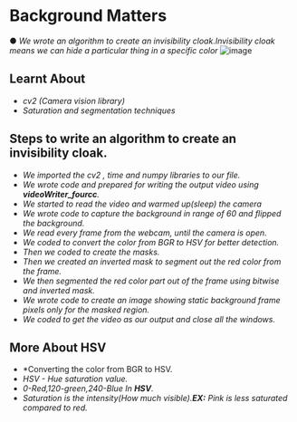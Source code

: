 # Background Matters
 
● *We wrote an algorithm to create an invisibility cloak.Invisibility cloak means we can hide a particular thing in a specific color*
![image](https://user-images.githubusercontent.com/74312429/142825900-08cd948b-a531-407e-9c98-02bdb014d7db.png)

## Learnt About
* *cv2 (Camera vision library)*
* *Saturation and segmentation techniques*
 
## Steps to write an algorithm to create an invisibility cloak.
  * *We imported the cv2 , time and numpy libraries to our file.*
  * *We wrote code and prepared for writing the output video using **videoWriter_fourcc**.*
  * *We started to read the video and warmed up(sleep) the camera*
  * *We wrote code to capture the background in range of 60 and flipped the background.*
  * *We read every frame from the webcam, until the camera is open.*
  * *We coded to convert the color from BGR to HSV for better detection.*
  * *Then we coded to create the masks.*
  * *Then we created an inverted mask to segment out the red color from the frame.*
  * *We then segmented the red color part out of the frame using bitwise and inverted mask.*
  * *We wrote code to create an image showing static background frame pixels only for the masked region.*
  * *We coded to get the video as our output and close all the windows.*

## More About HSV
  * *Converting the color from BGR to HSV.
  * *HSV - Hue saturation value.*
  * *0-Red,120-green,240-Blue In **HSV**.*
  * *Saturation is the intensity(How much visible).**EX:** Pink is less saturated compared to red.*
